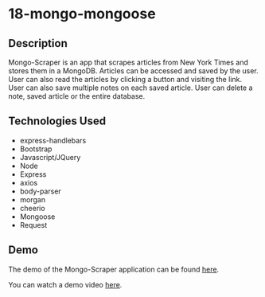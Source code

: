 # 18-mongo-mongoose

## Description

Mongo-Scraper is an app that scrapes articles from New York Times and stores them in a MongoDB. Articles can be accessed and saved by the user. User can also read the articles by clicking a button and visiting the link. User can also save multiple notes on each saved article. User can delete a note, saved article or the entire database.

## Technologies Used

* express-handlebars
* Bootstrap
* Javascript/JQuery
* Node
* Express
* axios
* body-parser
* morgan
* cheerio
* Mongoose
* Request

## Demo

The demo of the Mongo-Scraper application can be found [here](https://hidden-sierra-24602.herokuapp.com/).

You can watch a demo video [here](https://drive.google.com/file/d/1q8_wXxBWc9QZvf4Co_CiDt9seNzRAp8P/view).

